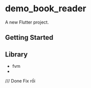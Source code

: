 # demo_book_reader

A new Flutter project.

## Getting Started

## Library
- fvm
-

/// Done Fix rồi